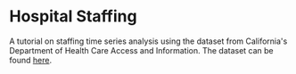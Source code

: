 # Hospital Staffing

A tutorial on staffing time series analysis using the dataset from California's Department of Health Care Access and Information. The dataset can be found [here](https://data.chhs.ca.gov/dataset/hospital-staffing-2009-2013).
